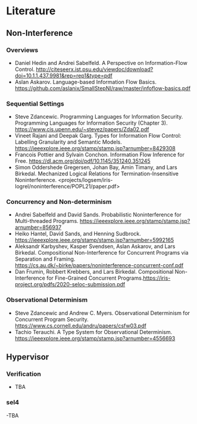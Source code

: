 # Literature

## Non-Interference

### Overviews

- Daniel Hedin and Andrei Sabelfeld. A Perspective on Information-Flow Control.  <http://citeseerx.ist.psu.edu/viewdoc/download?doi=10.1.1.437.9981&rep=rep1&type=pdf> 
- Aslan Askarov. Language-based Information Flow Basics. <https://github.com/aslanix/SmallStepNI/raw/master/infoflow-basics.pdf>

### Sequential Settings

- Steve Zdancewic. Programming Languages for Information Security. Programming Languages for Information Security (Chapter 3). <https://www.cis.upenn.edu/~stevez/papers/Zda02.pdf>
- Vineet Rajani and Deepak Garg. Types for Information Flow Control: Labelling Granularity and Semantic Models. <https://ieeexplore.ieee.org/stamp/stamp.jsp?arnumber=8429308>
- Francois Pottier and Sylvain Conchon. Information Flow Inference for Free. <https://dl.acm.org/doi/pdf/10.1145/351240.351245>
- Simon Oddershede Gregersen, Johan Bay, Amin Timany, and Lars Birkedal. Mechanized Logical Relations for Termination-Insensitive Noninterference. <projects/logsem/iris-logrel/noninterference/POPL21/paper.pdf>

### Concurrency and Non-determinism

- Andrei Sabelfeld and David Sands. Probabilistic Noninterference for Multi-threaded Programs. <https://ieeexplore.ieee.org/stamp/stamp.jsp?arnumber=856937>
- Heiko Hantel, David Sands, and Henning Sudbrock. <https://ieeexplore.ieee.org/stamp/stamp.jsp?arnumber=5992165>
- Aleksandr Karbyshev, Kasper Svendsen, Aslan Askarov, and Lars Birkedal. Compositional Non-Interference for Concurrent Programs via Separation and Framing. <https://cs.au.dk/~birke/papers/noninterference-concurrent-conf.pdf>
- Dan Frumin, Robbert Krebbers, and Lars Birkedal. Compositional Non-Interference for Fine-Grained Concurrent Programs.<https://iris-project.org/pdfs/2020-seloc-submission.pdf>

### Observational Determinism
- Steve Zdancewic and Andrew C. Myers. Observational Determinism for Concurrent Program Security. <https://www.cs.cornell.edu/andru/papers/csfw03.pdf>
- Tachio Terauchi. A Type System for Observational Determinism. <https://ieeexplore.ieee.org/stamp/stamp.jsp?arnumber=4556693>

## Hypervisor

### Verification
- TBA

### sel4
 -TBA
